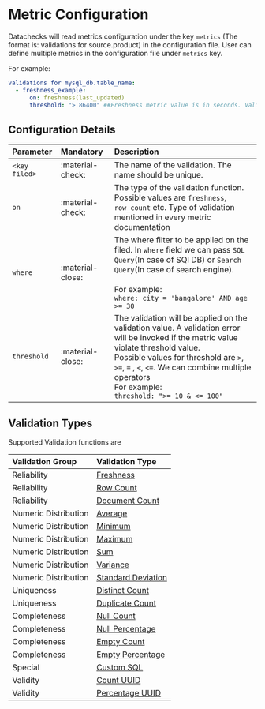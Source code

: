 # **Metric Configuration**

Datachecks will read metrics configuration under the key `metrics` (The format is: validations for source.product) in the configuration file. User can define multiple metrics in the configuration file under `metrics` key.

For example:

```yaml
validations for mysql_db.table_name:
  - freshness_example:
      on: freshness(last_updated)
      threshold: "> 86400" ##Freshness metric value is in seconds. Validation error if metric value is greater than 86400 seconds.
```

## Configuration Details

| Parameter     | Mandatory        | Description                                                                                                                                                                                                                                                                                           |
|:--------------|:-----------------|:------------------------------------------------------------------------------------------------------------------------------------------------------------------------------------------------------------------------------------------------------------------------------------------------------|
| `<key filed>` | :material-check: | The name of the validation. The name should be unique.                                                                                                                                                                                                                                                |
| `on`          | :material-check: | The type of the validation function. Possible values are `freshness`, `row_count` etc. Type of validation mentioned in every metric documentation                                                                                                                                                     |
| `where`       | :material-close: | The where filter to be applied on the filed. In `where` field we can pass `SQL Query`(In case of SQl DB) or `Search Query`(In case of search engine). </br></br>For example: </br> `where: city = 'bangalore' AND age >= 30`                                                                            |
| `threshold`   | :material-close: | The validation will be applied on the validation value. A validation error will be invoked if the metric value violate threshold value. </br> Possible values for threshold are `>`, `>=`, `=` , `<`, `<=`. We can combine multiple operators  </br> For example: </br> `threshold: ">= 10 & <= 100"` |


## Validation Types

Supported Validation functions are


| Validation Group         | Validation Type                                                                                       |
|:---------------------|:--------------------------------------------------------------------------------------------------|
| Reliability          | [Freshness](https://docs.datachecks.io/metrics/reliability/#freshness)                            |
| Reliability          | [Row Count](https://docs.datachecks.io/metrics/reliability/#row-count)                            |
| Reliability          | [Document Count](https://docs.datachecks.io/metrics/reliability/#document-count)                  |
| Numeric Distribution | [Average](https://docs.datachecks.io//metrics/numeric_distribution/#average)                      |
| Numeric Distribution | [Minimum](https://docs.datachecks.io/metrics/numeric_distribution/#minimum)                       |
| Numeric Distribution | [Maximum](https://docs.datachecks.io/metrics/numeric_distribution/#maximum)                       |
| Numeric Distribution | [Sum](https://docs.datachecks.io/metrics/numeric_distribution/#sum)                               |
| Numeric Distribution | [Variance](https://docs.datachecks.io/metrics/numeric_distribution/#variance)                     |
| Numeric Distribution | [Standard Deviation](https://docs.datachecks.io/metrics/numeric_distribution/#standard-deviation) |
| Uniqueness           | [Distinct Count](https://docs.datachecks.io/metrics/uniqueness/#distinct-count)                   |
| Uniqueness           | [Duplicate Count](https://docs.datachecks.io/metrics/uniqueness/#duplicate-count)                 |
| Completeness         | [Null Count](https://docs.datachecks.io/metrics/completeness/#null-count)                         |
| Completeness         | [Null Percentage](https://docs.datachecks.io/metrics/completeness/#null-percentage)               |
| Completeness         | [Empty Count](https://docs.datachecks.io/metrics/completeness/#empty-count)                       |
| Completeness         | [Empty Percentage](https://docs.datachecks.io/metrics/completeness/#empty-percentage)             |
| Special              | [Custom SQL](https://docs.datachecks.io/metrics/custom_sql/)                                      |
| Validity             | [Count UUID](https://docs.datachecks.io/metrics/validations/#count-uuid)                           |
| Validity             | [Percentage UUID](https://docs.datachecks.io/metrics/validations/#percentage-uuid)                 |
